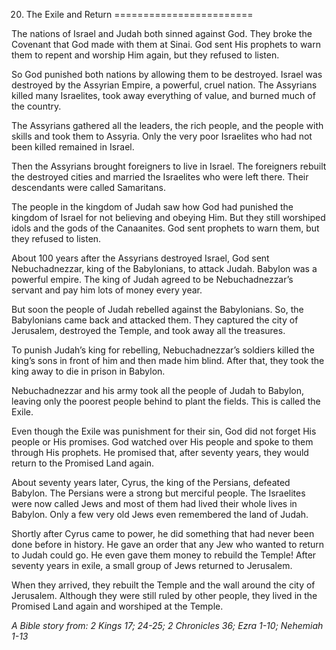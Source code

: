 20. The Exile and Return
========================

The nations of Israel and Judah both sinned against God. They broke the
Covenant that God made with them at Sinai. God sent His prophets to warn
them to repent and worship Him again, but they refused to listen.

So God punished both nations by allowing them to be destroyed. Israel
was destroyed by the Assyrian Empire, a powerful, cruel nation. The
Assyrians killed many Israelites, took away everything of value, and
burned much of the country.

The Assyrians gathered all the leaders, the rich people, and the people
with skills and took them to Assyria. Only the very poor Israelites who
had not been killed remained in Israel.

Then the Assyrians brought foreigners to live in Israel. The foreigners
rebuilt the destroyed cities and married the Israelites who were left
there. Their descendants were called Samaritans.

The people in the kingdom of Judah saw how God had punished the kingdom
of Israel for not believing and obeying Him. But they still worshiped
idols and the gods of the Canaanites. God sent prophets to warn them,
but they refused to listen.

About 100 years after the Assyrians destroyed Israel, God sent
Nebuchadnezzar, king of the Babylonians, to attack Judah. Babylon was a
powerful empire. The king of Judah agreed to be Nebuchadnezzar’s servant
and pay him lots of money every year.

But soon the people of Judah rebelled against the Babylonians. So, the
Babylonians came back and attacked them. They captured the city of
Jerusalem, destroyed the Temple, and took away all the treasures.

To punish Judah’s king for rebelling, Nebuchadnezzar’s soldiers killed
the king’s sons in front of him and then made him blind. After that,
they took the king away to die in prison in Babylon.

Nebuchadnezzar and his army took all the people of Judah to Babylon,
leaving only the poorest people behind to plant the fields. This is
called the Exile.

Even though the Exile was punishment for their sin, God did not forget
His people or His promises. God watched over His people and spoke to
them through His prophets. He promised that, after seventy years, they
would return to the Promised Land again.

About seventy years later, Cyrus, the king of the Persians, defeated
Babylon. The Persians were a strong but merciful people. The Israelites
were now called Jews and most of them had lived their whole lives in
Babylon. Only a few very old Jews even remembered the land of Judah.

Shortly after Cyrus came to power, he did something that had never been
done before in history. He gave an order that any Jew who wanted to
return to Judah could go. He even gave them money to rebuild the Temple!
After seventy years in exile, a small group of Jews returned to
Jerusalem.

When they arrived, they rebuilt the Temple and the wall around the city
of Jerusalem. Although they were still ruled by other people, they lived
in the Promised Land again and worshiped at the Temple.

*A Bible story from: 2 Kings 17; 24-25; 2 Chronicles 36; Ezra 1-10;
Nehemiah 1-13*
